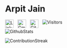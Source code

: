 # Arpit Jain

<!-- Social handles and visitor count -->
![Visitors](https://api.visitorbadge.io/api/visitors?path=https%3A%2F%2Fgithub.com%2Farpit9616%2Farpit9616&label=Visitors&countColor=%232f80ed&labelStyle=upper)
<a href="https://in.linkedin.com/in/arpit9616" target="_blank">
    <img align="left" alt="LinkedIn" width="28px" style="padding-right: 10px;" src="https://cdn.simpleicons.org/linkedin" />
</a>
<a href="mailto:arpit9616@duck.com" target="_blank">
    <img align="left" alt="Gmail" width="28px" style="padding-right: 10px;" src="https://cdn.simpleicons.org/gmail" />
</a>
<a href="https://github.com/arpit9616" target="_blank">
    <img align="left" alt="GitHub" width="28px" style="padding-right: 10px;" src="https://cdn.simpleicons.org/github" />
</a>

<!-- GitHub open-source contribution stats -->
![GithubStats](https://github-readme-stats.vercel.app/api?username=arpit9616&show_icons=true)

<!-- Github open-source contribution streak -->
![ContributionStreak](https://github-readme-streak-stats.herokuapp.com?user=arpit9616&date_format=M%20j%5B%2C%20Y%5D&card_width=467&hide_total_contributions=true)

<!-- Current project -->
<!-- 🚧 **Current Project:** [`-`](#) -->
